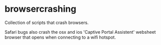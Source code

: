 browsercrashing
===============

Collection of scripts that crash browsers. 

Safari bugs also crash the osx and ios 'Captive Portal Assistent' websheet browser that opens when connecting to a wifi hotspot.